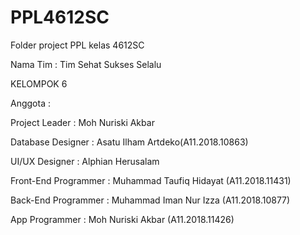 # PPL4612SC
Folder project PPL kelas 4612SC

Nama Tim : Tim Sehat Sukses Selalu

KELOMPOK 6

Anggota :

Project Leader        : Moh Nuriski Akbar

Database Designer     : Asatu Ilham Artdeko(A11.2018.10863)

UI/UX Designer        : Alphian Herusalam

Front-End Programmer  : Muhammad Taufiq Hidayat (A11.2018.11431)

Back-End Programmer   : Muhammad Iman Nur Izza (A11.2018.10877)

App Programmer        : Moh Nuriski Akbar (A11.2018.11426)

